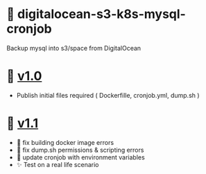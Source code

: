 # :tada: digitalocean-s3-k8s-mysql-cronjob
Backup mysql into s3/space from DigitalOcean

# :rocket: [v1.0](https://github.com/ricristian/digitalocean-s3-k8s-mysql-cronjob/releases/tag/v1.0)
* Publish initial files required ( Dockerfille, cronjob.yml, dump.sh ) 

# :rocket: [v1.1](https://github.com/ricristian/digitalocean-s3-k8s-mysql-cronjob/releases/tag/v1.1)
* :bug: fix building docker image errors
* :bug: fix dump.sh permissions & scripting errors
* :pencil: update cronjob with environment variables
* :sparkles: Test on a real life scenario


